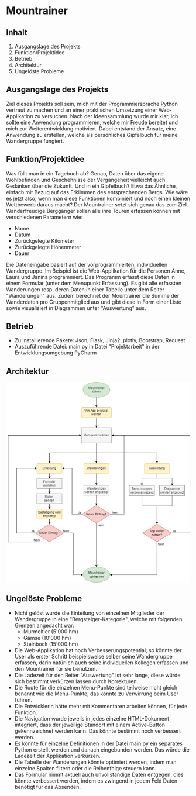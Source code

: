 # Mountrainer

## Inhalt
1. Ausgangslage des Projekts
2. Funktion/Projektidee
3. Betrieb
4. Architektur
6. Ungelöste Probleme

## Ausgangslage des Projekts
Ziel dieses Projekts soll sein, mich mit der Programmiersprache Python vertraut zu machen und an einer praktischen 
Umsetzung einer Web-Applikation zu versuchen. Nach der Ideensammlung wurde mir klar, ich sollte eine Anwendung 
programmieren, welche mir Freude bereitet und mich zur Weiterentwicklung motiviert. Dabei entstand der Ansatz, eine
Anwendung zu erstellen, welche als persönliches Gipfelbuch für meine Wandergruppe fungiert. 

## Funktion/Projektidee
Was füllt man in ein Tagebuch ab? Genau, Daten über das eigene Wohlbefinden und Geschehnisse der Vergangeheit vielleicht 
auch Gedanken über die Zukunft. Und in ein Gipfelbuch? Etwa das Ähnliche, einfach mit Bezug auf das Erklimmen des 
entsprechenden Bergs. Wie wäre es jetzt also, wenn man diese Funktionen kombiniert und noch einen kleinen Wettbewerb 
daraus macht? Der Mountrainer setzt sich genau das zum Ziel. Wanderfreudige Berggänger sollen alle ihre Touren erfassen 
können mit verschiedenen Parametern wie:

- Name
- Datum
- Zurückgelegte Kilometer
- Zurückgelegte Höhenmeter
- Dauer

Die Dateneingabe basiert auf der vorprogrammierten, individuellen Wandergruppe. Im Beispiel ist die Web-Applikation 
für die Personen Anne, Laura und Janina programmiert.
Das Programm erfasst diese Daten in einem Formular (unter dem Menupunkt Erfassung). Es gibt alle erfassten Wanderungen 
resp. deren Daten in einer Tabelle unter dem Reiter "Wanderungen" aus. Zudem berechnet der Mountrainer die Summe der
Wanderdaten pro Gruppenmitglied aus und gibt diese in Form einer Liste sowie visualisiert in Diagrammen 
unter "Auswertung" aus.

## Betrieb
 - Zu installierende Pakete: Json, Flask, Jinja2, plotly, Bootstrap, Request
 - Auszuführende Datei: main.py in Datei "Projektarbeit" in der Entwicklungsumgebung PyCharm
 
## Architektur
![](static/Flowchart/Flowchart_Mountrainer.jpg)

##  Ungelöste Probleme
- Nicht gelöst wurde die Einteilung von einzelnen Mitglieder der Wandergruppe in eine "Bergsteiger-Kategorie", welche
mit folgenden Grenzen angedacht war:
  - Murmeltier (5'000 hm)
  - Gämse (10'000 hm)
  - Steinbock (15'000 hm)
- Die Web-Applikation hat noch Verbesserungspotential; so könnte der User als erster Schritt beispielsweise selber 
seine Wandergruppe erfassen, darin natürlich auch seine individuellen Kollegen erfassen und den Mountrainer für 
sie benutzen. 
- Die Ladezeit für den Reiter "Auswertung" ist sehr lange, diese würde sich bestimmt verkürzen lassen durch Korrekturen.
- Die Route für die einzelnen Menu-Punkte sind teilweise nicht gleich benannt wie die Menu-Punkte, das könnte zu 
Verwirrung beim User führen. 
- Die Entwicklerin hätte mehr mit Kommentaren arbeiten können, für jede Funktion. 
- Die Navigation wurde jeweils in jedes einzelne HTML-Dokument integriert, dass der jeweilige Standort mit einem 
Active-Button gekennzeichnet werden kann. Das könnte bestimmt noch verbessert werden. 
- Es könnte für einzelne Definitionen in der Datei main.py ein separates Python erstellt werden und danach eingebunden 
werden. Das würde die Ladezeit der Applikation verkürzen.
- Die Tabelle der Wanderungen könnte optimiert werden, indem man einzelne Spalten filtern oder die Reihenfolge 
steuern kann. 
- Das Formular nimmt aktuell auch unvollständige Daten entgegen, dies könnte verbessert werden, indem es zwingend in 
jedem Feld Daten benötigt für das Absenden. 
